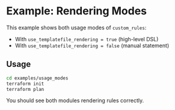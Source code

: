 # Example: Rendering Modes

This example shows both usage modes of `custom_rules`:
- With `use_templatefile_rendering = true` (high-level DSL)
- With `use_templatefile_rendering = false` (manual statement)

## Usage

```bash
cd examples/usage_modes
terraform init
terraform plan
```

You should see both modules rendering rules correctly.